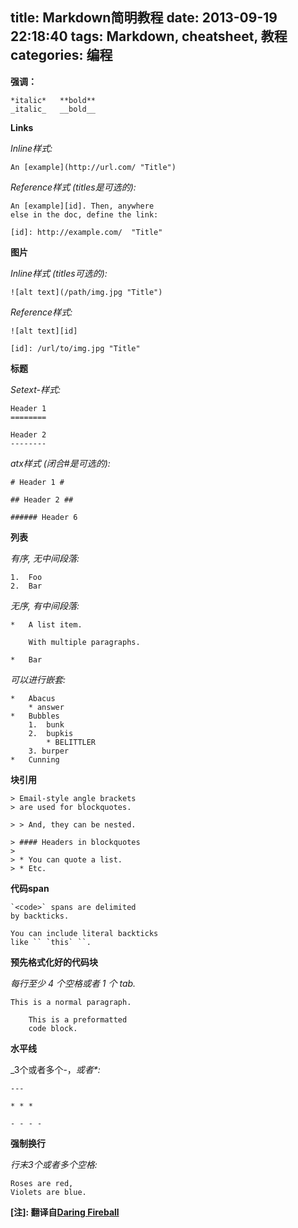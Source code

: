 title: Markdown简明教程
date: 2013-09-19 22:18:40
tags: Markdown, cheatsheet, 教程
categories: 编程
---

**强调：**  

    *italic*   **bold**
    _italic_   __bold__

<!--more-->

**Links**

_Inline样式:_

	An [example](http://url.com/ "Title")

_Reference样式 (titles是可选的):_

	An [example][id]. Then, anywhere
	else in the doc, define the link:
	
	[id]: http://example.com/  "Title"

**图片**

_Inline样式 (titles可选的):_

	![alt text](/path/img.jpg "Title")

_Reference样式:_

	![alt text][id]
	
	[id]: /url/to/img.jpg "Title"

**标题**

_Setext-样式:_

	Header 1
	========
	
	Header 2
	--------

_atx样式 (闭合#是可选的):_

	# Header 1 #
	
	## Header 2 ##
	
	###### Header 6

**列表**

_有序, 无中间段落:_

	1.  Foo
	2.  Bar

_无序, 有中间段落:_

	*   A list item.
	
	    With multiple paragraphs.
	
	*   Bar

_可以进行嵌套:_

	*   Abacus
    	* answer
	*   Bubbles
	    1.  bunk
	    2.  bupkis
    	    * BELITTLER
    	3. burper
	*   Cunning

**块引用**

	> Email-style angle brackets
	> are used for blockquotes.
	
	> > And, they can be nested.
	
	> #### Headers in blockquotes
	> 
	> * You can quote a list.
	> * Etc.

**代码span**

	`<code>` spans are delimited
	by backticks.

	You can include literal backticks
	like `` `this` ``.

**预先格式化好的代码块**

_每行至少 4 个空格或者 1 个 tab._

	This is a normal paragraph.

	    This is a preformatted
	    code block.

**水平线**

_3个或者多个-，_或者*:_

	---

	* * *
	
	- - - - 

**强制换行**

_行末3个或者多个空格:_

	Roses are red,   
	Violets are blue.

**[注]: 翻译自[Daring Fireball](http://daringfireball.net/projects/markdown/dingus)**